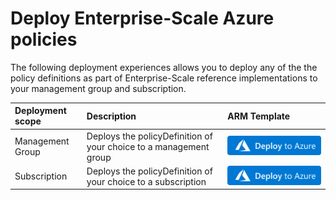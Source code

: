 # Deploy Enterprise-Scale Azure policies

The following deployment experiences allows you to deploy any of the the policy definitions as part of Enterprise-Scale reference implementations to your management group and subscription.

| Deployment scope | Description | ARM Template |
|:-------------------------|:-------------|:-------------|
| Management Group | Deploys the policyDefinition of your choice to a management group  |[![Deploy To Azure](https://raw.githubusercontent.com/Azure/azure-quickstart-templates/master/1-CONTRIBUTION-GUIDE/images/deploytoazure.svg?sanitize=true)](https://portal.azure.com/#blade/Microsoft_Azure_CreateUIDef/CustomDeploymentBlade/uri/https%3A%2F%2Fraw.githubusercontent.com%2Ffaister%2FEnterprise-Scale%2Fmycustompoliciesv1%2Fazopsreference%2FentScaleMgPolicyDef.json)|
| Subscription | Deploys the policyDefinition of your choice to a subscription  |[![Deploy To Azure](https://raw.githubusercontent.com/Azure/azure-quickstart-templates/master/1-CONTRIBUTION-GUIDE/images/deploytoazure.svg?sanitize=true)](https://portal.azure.com/#blade/Microsoft_Azure_CreateUIDef/CustomDeploymentBlade/uri/https%3A%2F%2Fraw.githubusercontent.com%2Ffaister%2FEnterprise-Scale%2Fmycustompoliciesv1%2Fazopsreference%2FentScaleSubPolicyDef.json)|
